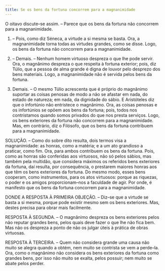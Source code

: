 ```yaml
---
title: Se os bens da fortuna concorrem para a magnanimidade
---
```


O oitavo discute–se assim. – Parece que os bens da fortuna não concorrem para a magnanimidade. 

1. – Pois, como diz Séneca, a virtude a si mesma se basta. Ora, a magnanimidade torna todas as virtudes grandes, como se disse. Logo, os bens da fortuna não concorrem para a magnanimidade.  

2. – Demais. – Nenhum homem virtuoso despreza o que lhe pode servir. Ora, o magnânimo despreza o que respeita à fortuna exterior; pois, diz Túlio, que a pessoa de alma grande é digna de louvor pelo desprezo dos bens materiais. Logo, a magnanimidade não é servida pelos bens da fortuna.  

3. Demais. – O mesmo Túlio acrescenta que é próprio do magnânimo suportar as coisas penosas de modo a não se afastar em nada, do estado de natureza; em nada, da dignidade do sábio. E Aristóteles diz que o infortúnio não entristece o magnânimo. Ora, as coisas penosas e os infortúnios se opõem aos bens da fortuna; pois, todos nos contristamos quando somos privados do que nos presta serviços. Logo, os bens exteriores da fortuna não concorrem para a magnanimidade.  Mas, em contrário, diz o Filósofo, que os bens da fortuna contribuem para a magnanimidade.  

SOLUÇÃO. – Como do sobre dito resulta, dois termos visa a magnanimidade: as honras, como a matéria; e a um ato grandioso a praticar, como fim. Ora, para ambos contribuem os bens da fortuna. Pois, como as honras são conferidas aos virtuosos, não só pelos sábios, mas também pela multidão, que considera máximos os referidos bens exteriores da fortuna, daí resulta, por consequência, o prestarem maiores honras aos que têm os bens exteriores da fortuna. Do mesmo modo, esses bens cooperam, como instrumentos, para os atos virtuosos: porque as riquezas, o poder e os amigos proporcionam–nos a faculdade de agir. Por onde, é manifesto que os bens da fortuna concorrem para a magnanimidade.  

DONDE A RESPOSTA À PRIMEIRA OBJEÇÃO. – Diz–se que a virtude se basta a si mesma, porque pode existir mesmo sem os bens exteriores. Mas, destes precisa para obrar mais facilmente.  

RESPOSTA À SEGUNDA. – O magnânimo despreza os bens exteriores pelos não reputar grandes bens, pelos quais deve fazer o que lhe não fica bem. Mas não os despreza a ponto de não os julgar úteis à prática de obras virtuosas.  

RESPOSTA À TERCEIRA. – Quem não considera grande uma causa não muito se alegra quando a obtém, nem muito se contrista se vem a perde–la. Ora, como o magnânimo não considera os bens exteriores da fortuna como grandes bens, por isso não muito se exalta, pelos possuir; nem muito se abate pelos perder.